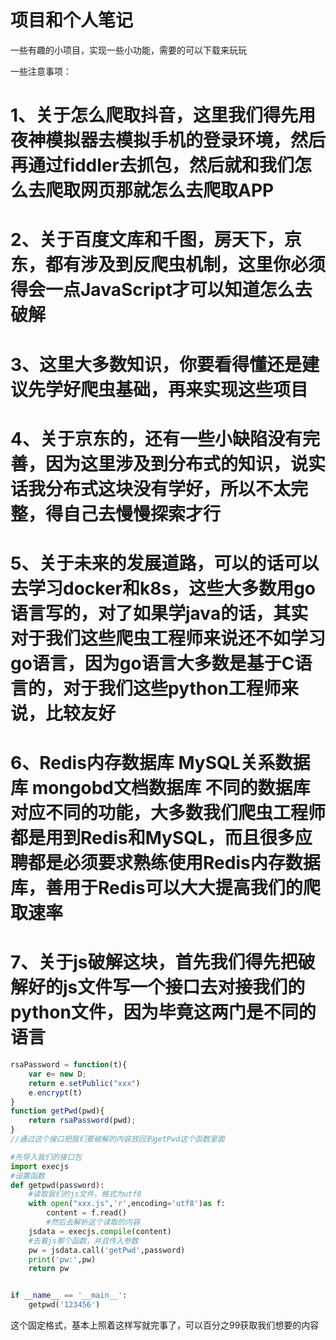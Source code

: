 # 项目和个人笔记
一些有趣的小项目，实现一些小功能，需要的可以下载来玩玩

一些注意事项：

# 1、关于怎么爬取抖音，这里我们得先用夜神模拟器去模拟手机的登录环境，然后再通过fiddler去抓包，然后就和我们怎么去爬取网页那就怎么去爬取APP



# 2、关于百度文库和千图，房天下，京东，都有涉及到反爬虫机制，这里你必须得会一点JavaScript才可以知道怎么去破解



# 3、这里大多数知识，你要看得懂还是建议先学好爬虫基础，再来实现这些项目



# 4、关于京东的，还有一些小缺陷没有完善，因为这里涉及到分布式的知识，说实话我分布式这块没有学好，所以不太完整，得自己去慢慢探索才行



# 5、关于未来的发展道路，可以的话可以去学习docker和k8s，这些大多数用go语言写的，对了如果学java的话，其实对于我们这些爬虫工程师来说还不如学习go语言，因为go语言大多数是基于C语言的，对于我们这些python工程师来说，比较友好



# 6、Redis内存数据库 MySQL关系数据库 mongobd文档数据库 不同的数据库对应不同的功能，大多数我们爬虫工程师都是用到Redis和MySQL，而且很多应聘都是必须要求熟练使用Redis内存数据库，善用于Redis可以大大提高我们的爬取速率



# 7、关于js破解这块，首先我们得先把破解好的js文件写一个接口去对接我们的python文件，因为毕竟这两门是不同的语言

```javascript
rsaPassword = function(t){
    var e= new D;
    return e.setPublic("xxx")
    e.encrypt(t)
}
function getPwd(pwd){
    return rsaPassword(pwd);
}
//通过这个接口把我们要破解的内容放回到getPwd这个函数里面
```



```python
#先导入我们的接口包
import execjs
#设置函数
def getpwd(password):
    #读取我们的js文件，格式为utf8
    with open("xxx.js",'r',encoding='utf8')as f:
        content = f.read()
        #然后去解析这个读取的内容
    jsdata = execjs.compile(content)
    #去看js那个函数，并且传入参数
    pw = jsdata.call('getPwd',password)
    print('pw:',pw)
    return pw


if __name__ == '__main__':
    getpwd('123456')

```

这个固定格式，基本上照着这样写就完事了，可以百分之99获取我们想要的内容

